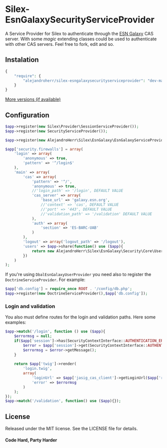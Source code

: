 Silex-EsnGalaxySecurityServiceProvider
======================================
A Service Provider for Silex to authenticate through the [ESN Galaxy](http://galaxy.esn.org) CAS server.
With some *magic* extending classes could be used to authenticate with other CAS servers. Feel free to fork, edit and so.
## Instalation

```php
{
    "require": {
        "alejandroherr/silex-esngalaxysecurityserviceprovider": "dev-master"
    }
}
```
[More versions (if available)](https://packagist.org/packages/alejandroherr/silex-esngalaxysecurityserviceprovider)
## Configuration

```php
$app->register(new Silex\Provider\SessionServiceProvider());
$app->register(new SecurityServiceProvider());

$app->register(new AlejandroHerr\Silex\EsnGalaxy\EsnGalaxyServiceProvider());

$app['security.firewalls'] = array(
    'login' => array(
        'anonymous' => true,
        'pattern' => '^/login$'
    ),
    'main' => array(  
        'cas' => array(   
            'pattern' => '^/',
            'anonymous' => true,
            //'login_path' => '/login', DEFAULT VALUE
            'cas_server' => array(
                'base_url' => 'galaxy.esn.org',
                //'context' => 'cas', DEFAULT VALUE
                //'port' => '443', DEFAULT VALUE
                //'validation_path' => '/validation' DEFAULT VALUE
            ),
            'auth' => array(
                'section' => 'ES-BARC-UAB'
            )
        ),
        'logout' => array('logout_path' => '/logout'),
        'users' => $app->share(function() use ($app){
            return new AlejandroHerr\Silex\EsnGalaxy\Security\Core\User\SpawnedUserProvider();
        })
    )
);
```

If you're using `DbalEsnGalaxyUserProvider` you need also to register the `DoctrineServiceProvider`. For example:
```php
$app['db.config'] = require_once ROOT . '/config/db.php';
$app->register(new DoctrineServiceProvider(),$app['db.config']);
```

### Login and validation
You also must define routes for the login and validation paths. Here some examples:

```php
$app->match('/login', function () use ($app){		
	$errormsg = null;
	if($app['session']->has(SecurityContextInterface::AUTHENTICATION_ERROR)){
	    $error = $app['session']->get(SecurityContextInterface::AUTHENTICATION_ERROR);
	    $errormsg = $error->getMessage();
	}
    
	return $app['twig']->render(
	    'login.twig',
	    array(
	        'loginUrl' => $app['jasig_cas_client']->getLoginUrl($app['request']),
	        'error' => $errormsg
	    )
	);
});
$app->match('/validation', function() use ($app){});
```

## License
Released under the MIT license. See the LICENSE file for details.

#### Code Hard, Party Harder
